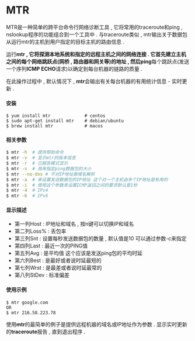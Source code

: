 # MTR

MTR是一种简单的跨平台命令行网络诊断工具 , 它将常用的traceroute和ping , nslookup程序的功能组合到一个工具中 . 与traceroute类似 , mtr输出关于数据包从运行mtr的主机到用户指定的目标主机的路由信息​​ .

运行**mtr , **它将探测本地系统和指定的远程主机之间的网络连接 . 它首先建立主机之间的每个网络跳跃点\(网桥 , 路由器和网关等\)的地址 , 然后**ping**每个跳跃点\(发送一个序列**ICMP ECHO**请求\)以确定到每台机器的链路的质量 .

在此操作过程中 , 默认情况下 , **mtr**会输出有关每台机器的有用统计信息 - 实时更新 .

#### 安装

```
$ yum install mtr             # centos
$ sudo apt-get install mtr    # debian/ubuntu
$ brew install mtr            # macos
```

#### 相关参数

```bash
$ mtr -h  # 提供帮助命令
$ mtr -v  # 显示mtr的版本信息
$ mtr -r  # 已报告模式显示
$ mtr -s  # 用来指定ping数据包的大小
$ mtr --no-dns # 不对IP地址做域名解析
$ mtr -a  # 来设置发送数据包的IP地址 这个对一个主机由多个IP地址是有用的
$ mtr -i  # 使用这个参数来设置ICMP返回之间的要求默认是1秒
$ mtr -4  # IPv4
$ mtr -6  # IPv6
```

#### 显示描述

* 第一列Host : IP地址和域名 , 按n键可以切换IP和域名
* 第二列Loss% : 丢包率
* 第三列Snt : 设置每秒发送数据包的数量 , 默认值是10 可以通过参数-c来指定
* 第四列Last : 最近一次的PING值
* 第五列Avg : 是平均值 这个应该是发送ping包的平均时延
* 第六列Best : 是最好或者说时延最短的
* 第七列Wrst : 是最差或者说时延最常的
* 第八列StDev : 标准偏差

#### 使用示例

```
$ mtr google.com
OR
$ mtr 216.58.223.78
```

使用**mtr**的最简单的例子是提供远程机器的域名或IP地址作为参数 . 显示实时更新的**traceroute**报告 , 直到退出程序 . 

```

```



